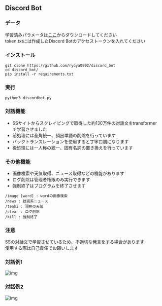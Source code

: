 ## Discord Bot  
### データ  
学習済みパラメータは[ここ](https://drive.google.com/file/d/1PEJpuzeFYxR9SIamCUowg-Ahw854eaQG/view?usp=sharing)からダウンロードしてください  
token.txtには作成したDiscord Botのアクセストークンを入れてください  
### インストール
```
git clone https://github.com/ryoya0902/discord_bot
cd discord_bot/
pip install -r requirements.txt
```
### 実行

```
python3 discordbot.py
```
### 対話機能
- SSサイトからスクレイピングで取得した約130万件の対話文をtransformerで学習させました  
- 前処理には全角統一、頻出単語の削除を行っています  
- バックトランスレーションを使用すると丁寧口調になります  
- 後処理には一人称の統一、固有名詞の置き換えを行っています  

### その他機能
- 画像検索や天気取得、ニュース取得などの機能があります  
- ログ削除は管理者権限のみ実行できます  
- 強制終了はプログラムを終了させます    
```
/image [word] : wordの画像検索
/news : 技術系ニュース
/tenki : 現在の天気
/clear : ログ削除
/kill : 強制終了
```
### 注意
SSの対話文で学習させているため、不適切な発言をする場合があります  
使用する際は自己責任でお願いします  
### 対話例1
![img](https://user-images.githubusercontent.com/63792861/104793827-60524b80-57e7-11eb-928f-e969999a9097.png)
### 対話例2
![img](https://user-images.githubusercontent.com/63792861/104793833-6ea06780-57e7-11eb-95f0-27fabf7c680b.png)
